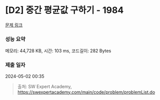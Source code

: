 # [D2] 중간 평균값 구하기 - 1984 

[문제 링크](https://swexpertacademy.com/main/code/problem/problemDetail.do?contestProbId=AV5Pw_-KAdcDFAUq) 

### 성능 요약

메모리: 44,728 KB, 시간: 103 ms, 코드길이: 282 Bytes

### 제출 일자

2024-05-02 00:35



> 출처: SW Expert Academy, https://swexpertacademy.com/main/code/problem/problemList.do